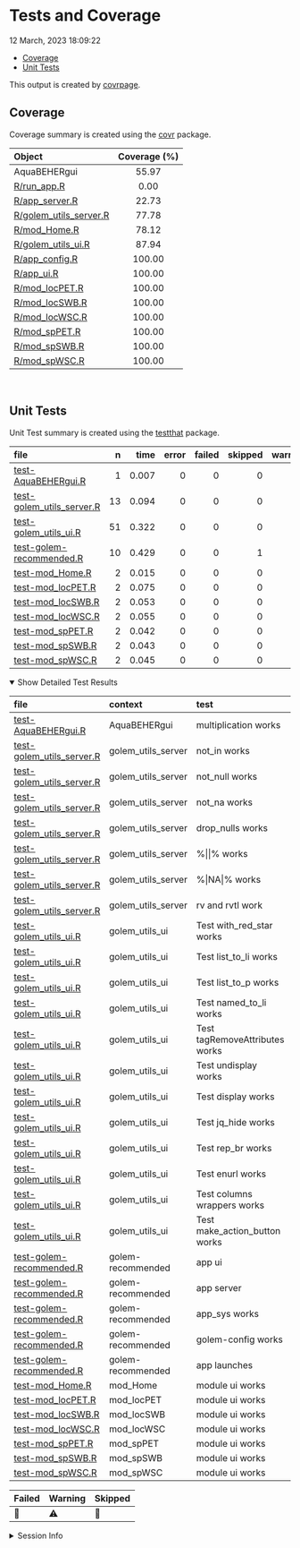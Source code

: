 Tests and Coverage
================
12 March, 2023 18:09:22

- <a href="#coverage" id="toc-coverage">Coverage</a>
- <a href="#unit-tests" id="toc-unit-tests">Unit Tests</a>

This output is created by
[covrpage](https://github.com/yonicd/covrpage).

## Coverage

Coverage summary is created using the
[covr](https://github.com/r-lib/covr) package.

| Object                                              | Coverage (%) |
|:----------------------------------------------------|:------------:|
| AquaBEHERgui                                        |    55.97     |
| [R/run_app.R](../R/run_app.R)                       |     0.00     |
| [R/app_server.R](../R/app_server.R)                 |    22.73     |
| [R/golem_utils_server.R](../R/golem_utils_server.R) |    77.78     |
| [R/mod_Home.R](../R/mod_Home.R)                     |    78.12     |
| [R/golem_utils_ui.R](../R/golem_utils_ui.R)         |    87.94     |
| [R/app_config.R](../R/app_config.R)                 |    100.00    |
| [R/app_ui.R](../R/app_ui.R)                         |    100.00    |
| [R/mod_locPET.R](../R/mod_locPET.R)                 |    100.00    |
| [R/mod_locSWB.R](../R/mod_locSWB.R)                 |    100.00    |
| [R/mod_locWSC.R](../R/mod_locWSC.R)                 |    100.00    |
| [R/mod_spPET.R](../R/mod_spPET.R)                   |    100.00    |
| [R/mod_spSWB.R](../R/mod_spSWB.R)                   |    100.00    |
| [R/mod_spWSC.R](../R/mod_spWSC.R)                   |    100.00    |

<br>

## Unit Tests

Unit Test summary is created using the
[testthat](https://github.com/r-lib/testthat) package.

| file                                                            |   n |  time | error | failed | skipped | warning | icon |
|:----------------------------------------------------------------|----:|------:|------:|-------:|--------:|--------:|:-----|
| [test-AquaBEHERgui.R](testthat/test-AquaBEHERgui.R)             |   1 | 0.007 |     0 |      0 |       0 |       0 |      |
| [test-golem_utils_server.R](testthat/test-golem_utils_server.R) |  13 | 0.094 |     0 |      0 |       0 |       0 |      |
| [test-golem_utils_ui.R](testthat/test-golem_utils_ui.R)         |  51 | 0.322 |     0 |      0 |       0 |       0 |      |
| [test-golem-recommended.R](testthat/test-golem-recommended.R)   |  10 | 0.429 |     0 |      0 |       1 |       0 | 🔶   |
| [test-mod_Home.R](testthat/test-mod_Home.R)                     |   2 | 0.015 |     0 |      0 |       0 |       0 |      |
| [test-mod_locPET.R](testthat/test-mod_locPET.R)                 |   2 | 0.075 |     0 |      0 |       0 |       0 |      |
| [test-mod_locSWB.R](testthat/test-mod_locSWB.R)                 |   2 | 0.053 |     0 |      0 |       0 |       0 |      |
| [test-mod_locWSC.R](testthat/test-mod_locWSC.R)                 |   2 | 0.055 |     0 |      0 |       0 |       0 |      |
| [test-mod_spPET.R](testthat/test-mod_spPET.R)                   |   2 | 0.042 |     0 |      0 |       0 |       0 |      |
| [test-mod_spSWB.R](testthat/test-mod_spSWB.R)                   |   2 | 0.043 |     0 |      0 |       0 |       0 |      |
| [test-mod_spWSC.R](testthat/test-mod_spWSC.R)                   |   2 | 0.045 |     0 |      0 |       0 |       0 |      |

<details open>
<summary>
Show Detailed Test Results
</summary>

| file                                                                    | context            | test                           | status  |   n |  time | icon |
|:------------------------------------------------------------------------|:-------------------|:-------------------------------|:--------|----:|------:|:-----|
| [test-AquaBEHERgui.R](testthat/test-AquaBEHERgui.R#L2)                  | AquaBEHERgui       | multiplication works           | PASS    |   1 | 0.007 |      |
| [test-golem_utils_server.R](testthat/test-golem_utils_server.R#L2)      | golem_utils_server | not_in works                   | PASS    |   2 | 0.016 |      |
| [test-golem_utils_server.R](testthat/test-golem_utils_server.R#L7)      | golem_utils_server | not_null works                 | PASS    |   2 | 0.015 |      |
| [test-golem_utils_server.R](testthat/test-golem_utils_server.R#L12)     | golem_utils_server | not_na works                   | PASS    |   2 | 0.013 |      |
| [test-golem_utils_server.R](testthat/test-golem_utils_server.R#L17_L22) | golem_utils_server | drop_nulls works               | PASS    |   1 | 0.007 |      |
| [test-golem_utils_server.R](testthat/test-golem_utils_server.R#L26_L29) | golem_utils_server | %\|\|% works                   | PASS    |   2 | 0.014 |      |
| [test-golem_utils_server.R](testthat/test-golem_utils_server.R#L37_L40) | golem_utils_server | %\|NA\|% works                 | PASS    |   2 | 0.016 |      |
| [test-golem_utils_server.R](testthat/test-golem_utils_server.R#L48_L50) | golem_utils_server | rv and rvtl work               | PASS    |   2 | 0.013 |      |
| [test-golem_utils_ui.R](testthat/test-golem_utils_ui.R#L2)              | golem_utils_ui     | Test with_red_star works       | PASS    |   2 | 0.011 |      |
| [test-golem_utils_ui.R](testthat/test-golem_utils_ui.R#L10)             | golem_utils_ui     | Test list_to_li works          | PASS    |   3 | 0.022 |      |
| [test-golem_utils_ui.R](testthat/test-golem_utils_ui.R#L22_L28)         | golem_utils_ui     | Test list_to_p works           | PASS    |   3 | 0.024 |      |
| [test-golem_utils_ui.R](testthat/test-golem_utils_ui.R#L53)             | golem_utils_ui     | Test named_to_li works         | PASS    |   3 | 0.023 |      |
| [test-golem_utils_ui.R](testthat/test-golem_utils_ui.R#L66)             | golem_utils_ui     | Test tagRemoveAttributes works | PASS    |   4 | 0.019 |      |
| [test-golem_utils_ui.R](testthat/test-golem_utils_ui.R#L82)             | golem_utils_ui     | Test undisplay works           | PASS    |   8 | 0.040 |      |
| [test-golem_utils_ui.R](testthat/test-golem_utils_ui.R#L110)            | golem_utils_ui     | Test display works             | PASS    |   4 | 0.020 |      |
| [test-golem_utils_ui.R](testthat/test-golem_utils_ui.R#L124)            | golem_utils_ui     | Test jq_hide works             | PASS    |   2 | 0.009 |      |
| [test-golem_utils_ui.R](testthat/test-golem_utils_ui.R#L132)            | golem_utils_ui     | Test rep_br works              | PASS    |   2 | 0.010 |      |
| [test-golem_utils_ui.R](testthat/test-golem_utils_ui.R#L140)            | golem_utils_ui     | Test enurl works               | PASS    |   2 | 0.012 |      |
| [test-golem_utils_ui.R](testthat/test-golem_utils_ui.R#L148)            | golem_utils_ui     | Test columns wrappers works    | PASS    |  16 | 0.117 |      |
| [test-golem_utils_ui.R](testthat/test-golem_utils_ui.R#L172)            | golem_utils_ui     | Test make_action_button works  | PASS    |   2 | 0.015 |      |
| [test-golem-recommended.R](testthat/test-golem-recommended.R#L3)        | golem-recommended  | app ui                         | PASS    |   2 | 0.385 |      |
| [test-golem-recommended.R](testthat/test-golem-recommended.R#L13)       | golem-recommended  | app server                     | PASS    |   4 | 0.018 |      |
| [test-golem-recommended.R](testthat/test-golem-recommended.R#L24_L26)   | golem-recommended  | app_sys works                  | PASS    |   1 | 0.009 |      |
| [test-golem-recommended.R](testthat/test-golem-recommended.R#L36_L42)   | golem-recommended  | golem-config works             | PASS    |   2 | 0.013 |      |
| [test-golem-recommended.R](testthat/test-golem-recommended.R#L72)       | golem-recommended  | app launches                   | SKIPPED |   1 | 0.004 | 🔶   |
| [test-mod_Home.R](testthat/test-mod_Home.R#L31)                         | mod_Home           | module ui works                | PASS    |   2 | 0.015 |      |
| [test-mod_locPET.R](testthat/test-mod_locPET.R#L31)                     | mod_locPET         | module ui works                | PASS    |   2 | 0.075 |      |
| [test-mod_locSWB.R](testthat/test-mod_locSWB.R#L31)                     | mod_locSWB         | module ui works                | PASS    |   2 | 0.053 |      |
| [test-mod_locWSC.R](testthat/test-mod_locWSC.R#L31)                     | mod_locWSC         | module ui works                | PASS    |   2 | 0.055 |      |
| [test-mod_spPET.R](testthat/test-mod_spPET.R#L31)                       | mod_spPET          | module ui works                | PASS    |   2 | 0.042 |      |
| [test-mod_spSWB.R](testthat/test-mod_spSWB.R#L31)                       | mod_spSWB          | module ui works                | PASS    |   2 | 0.043 |      |
| [test-mod_spWSC.R](testthat/test-mod_spWSC.R#L31)                       | mod_spWSC          | module ui works                | PASS    |   2 | 0.045 |      |

| Failed | Warning | Skipped |
|:-------|:--------|:--------|
| 🛑     | ⚠️      | 🔶      |

</details>
<details>
<summary>
Session Info
</summary>

| Field    | Value                        |
|:---------|:-----------------------------|
| Version  | R version 4.2.2 (2022-10-31) |
| Platform | x86_64-pc-linux-gnu (64-bit) |
| Running  | Kali GNU/Linux Rolling       |
| Language | en_US                        |
| Timezone | Africa/Addis_Ababa           |

| Package  | Version |
|:---------|:--------|
| testthat | 3.1.6   |
| covr     | 3.6.1   |
| covrpage | 0.2     |

</details>
<!--- Final Status : skipped/warning --->
